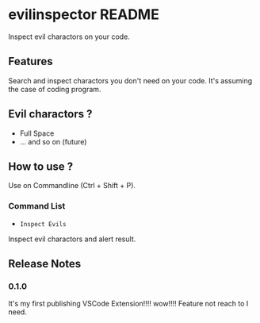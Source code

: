 # evilinspector README

Inspect evil charactors on your code.

## Features

Search and inspect charactors you don't need on your code.
It's assuming the case of coding program.

## Evil charactors ?

- Full Space
- ... and so on (future)

## How to use ?

Use on Commandline (Ctrl + Shift + P).

### Command List

- `Inspect Evils`

Inspect evil charactors and alert result.


## Release Notes

### 0.1.0

It's my first publishing VSCode Extension!!!! wow!!!!
Feature not reach to I need.

